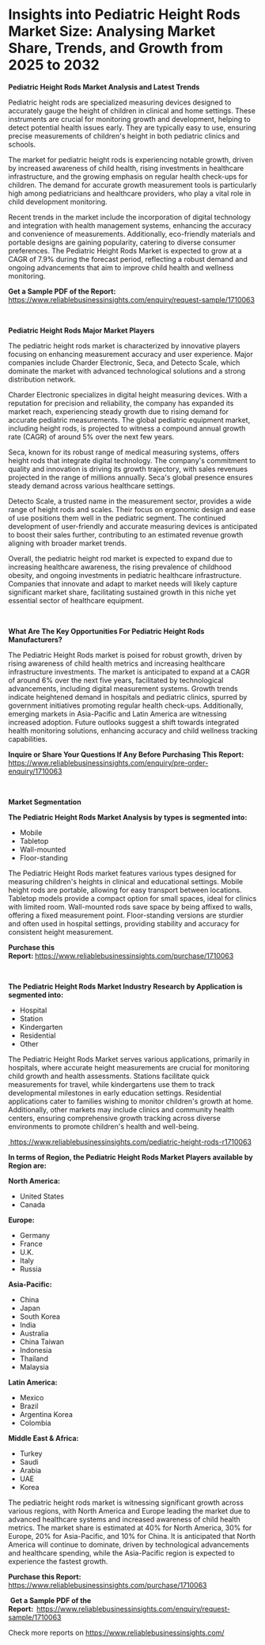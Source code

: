<p><h1>Insights into Pediatric Height Rods Market Size: Analysing Market Share, Trends, and Growth from 2025 to 2032</h1></p><p><strong>Pediatric Height Rods Market Analysis and Latest Trends</strong></p>
<p><p>Pediatric height rods are specialized measuring devices designed to accurately gauge the height of children in clinical and home settings. These instruments are crucial for monitoring growth and development, helping to detect potential health issues early. They are typically easy to use, ensuring precise measurements of children's height in both pediatric clinics and schools.</p><p>The market for pediatric height rods is experiencing notable growth, driven by increased awareness of child health, rising investments in healthcare infrastructure, and the growing emphasis on regular health check-ups for children. The demand for accurate growth measurement tools is particularly high among pediatricians and healthcare providers, who play a vital role in child development monitoring.</p><p>Recent trends in the market include the incorporation of digital technology and integration with health management systems, enhancing the accuracy and convenience of measurements. Additionally, eco-friendly materials and portable designs are gaining popularity, catering to diverse consumer preferences. The Pediatric Height Rods Market is expected to grow at a CAGR of 7.9% during the forecast period, reflecting a robust demand and ongoing advancements that aim to improve child health and wellness monitoring.</p></p>
<p><strong>Get a Sample PDF of the Report:&nbsp;</strong> <a href="https://www.reliablebusinessinsights.com/enquiry/request-sample/1710063?utm_campaign=75&utm_medium=2&utm_source=Github&utm_content=ia&utm_term=10012025&utm_id=pediatric-height-rods">https://www.reliablebusinessinsights.com/enquiry/request-sample/1710063</a></p>
<p>&nbsp;</p>
<p><strong>Pediatric Height Rods Major Market Players</strong></p>
<p><p>The pediatric height rods market is characterized by innovative players focusing on enhancing measurement accuracy and user experience. Major companies include Charder Electronic, Seca, and Detecto Scale, which dominate the market with advanced technological solutions and a strong distribution network.</p><p>Charder Electronic specializes in digital height measuring devices. With a reputation for precision and reliability, the company has expanded its market reach, experiencing steady growth due to rising demand for accurate pediatric measurements. The global pediatric equipment market, including height rods, is projected to witness a compound annual growth rate (CAGR) of around 5% over the next few years.</p><p>Seca, known for its robust range of medical measuring systems, offers height rods that integrate digital technology. The company's commitment to quality and innovation is driving its growth trajectory, with sales revenues projected in the range of millions annually. Seca's global presence ensures steady demand across various healthcare settings.</p><p>Detecto Scale, a trusted name in the measurement sector, provides a wide range of height rods and scales. Their focus on ergonomic design and ease of use positions them well in the pediatric segment. The continued development of user-friendly and accurate measuring devices is anticipated to boost their sales further, contributing to an estimated revenue growth aligning with broader market trends.</p><p>Overall, the pediatric height rod market is expected to expand due to increasing healthcare awareness, the rising prevalence of childhood obesity, and ongoing investments in pediatric healthcare infrastructure. Companies that innovate and adapt to market needs will likely capture significant market share, facilitating sustained growth in this niche yet essential sector of healthcare equipment.</p></p>
<p>&nbsp;</p>
<p><strong>What Are The Key Opportunities For Pediatric Height Rods Manufacturers?</strong></p>
<p><p>The Pediatric Height Rods market is poised for robust growth, driven by rising awareness of child health metrics and increasing healthcare infrastructure investments. The market is anticipated to expand at a CAGR of around 6% over the next five years, facilitated by technological advancements, including digital measurement systems. Growth trends indicate heightened demand in hospitals and pediatric clinics, spurred by government initiatives promoting regular health check-ups. Additionally, emerging markets in Asia-Pacific and Latin America are witnessing increased adoption. Future outlooks suggest a shift towards integrated health monitoring solutions, enhancing accuracy and child wellness tracking capabilities.</p></p>
<p><strong>Inquire or Share Your Questions If Any Before Purchasing This Report:</strong> <a href="https://www.reliablebusinessinsights.com/enquiry/pre-order-enquiry/1710063?utm_campaign=75&utm_medium=2&utm_source=Github&utm_content=ia&utm_term=10012025&utm_id=pediatric-height-rods">https://www.reliablebusinessinsights.com/enquiry/pre-order-enquiry/1710063</a></p>
<p>&nbsp;</p>
<p><strong>Market Segmentation</strong></p>
<p><strong>The Pediatric Height Rods Market Analysis by types is segmented into:</strong></p>
<p><ul><li>Mobile</li><li>Tabletop</li><li>Wall-mounted</li><li>Floor-standing</li></ul></p>
<p><p>The Pediatric Height Rods market features various types designed for measuring children's heights in clinical and educational settings. Mobile height rods are portable, allowing for easy transport between locations. Tabletop models provide a compact option for small spaces, ideal for clinics with limited room. Wall-mounted rods save space by being affixed to walls, offering a fixed measurement point. Floor-standing versions are sturdier and often used in hospital settings, providing stability and accuracy for consistent height measurement.</p></p>
<p><strong>Purchase this Report:&nbsp;</strong><a href="https://www.reliablebusinessinsights.com/purchase/1710063?utm_campaign=75&utm_medium=2&utm_source=Github&utm_content=ia&utm_term=10012025&utm_id=pediatric-height-rods">https://www.reliablebusinessinsights.com/purchase/1710063</a></p>
<p>&nbsp;</p>
<p><strong>The Pediatric Height Rods Market Industry Research by Application is segmented into:</strong></p>
<p><ul><li>Hospital</li><li>Station</li><li>Kindergarten</li><li>Residential</li><li>Other</li></ul></p>
<p><p>The Pediatric Height Rods Market serves various applications, primarily in hospitals, where accurate height measurements are crucial for monitoring child growth and health assessments. Stations facilitate quick measurements for travel, while kindergartens use them to track developmental milestones in early education settings. Residential applications cater to families wishing to monitor children's growth at home. Additionally, other markets may include clinics and community health centers, ensuring comprehensive growth tracking across diverse environments to promote children's health and well-being.</p></p>
<p><a href="https://www.reliablebusinessinsights.com/pediatric-height-rods-r1710063?utm_campaign=75&utm_medium=2&utm_source=Github&utm_content=ia&utm_term=10012025&utm_id=pediatric-height-rods">&nbsp;https://www.reliablebusinessinsights.com/pediatric-height-rods-r1710063</a></p>
<p><strong>In terms of Region, the Pediatric Height Rods Market Players available by Region are:</strong></p>
<p>
    <p> <strong> North America: </strong>
        <ul>
            <li>United States</li>
            <li>Canada</li>
        </ul>
        </p> 
    <p> <strong> Europe: </strong>
        <ul>
            <li>Germany</li>
            <li>France</li>
            <li>U.K.</li>
            <li>Italy</li>
            <li>Russia</li>
        </ul>
        </p> 
    <p> <strong> Asia-Pacific: </strong>
        <ul>
            <li>China</li>
            <li>Japan</li>
            <li>South Korea</li>
            <li>India</li>
            <li>Australia</li>
            <li>China Taiwan</li>
            <li>Indonesia</li>
            <li>Thailand</li>
            <li>Malaysia</li>
        </ul>
        </p> 
    <p> <strong> Latin America: </strong>
        <ul>
            <li>Mexico</li>
            <li>Brazil</li>
            <li>Argentina Korea</li>
            <li>Colombia</li>
        </ul>
        </p> 
    <p> <strong> Middle East & Africa: </strong>
        <ul>
            <li>Turkey</li>
            <li>Saudi</li>
            <li>Arabia</li>
            <li>UAE</li>
            <li>Korea</li>
        </ul>
    </p>
    </p>
<p><p>The pediatric height rods market is witnessing significant growth across various regions, with North America and Europe leading the market due to advanced healthcare systems and increased awareness of child health metrics. The market share is estimated at 40% for North America, 30% for Europe, 20% for Asia-Pacific, and 10% for China. It is anticipated that North America will continue to dominate, driven by technological advancements and healthcare spending, while the Asia-Pacific region is expected to experience the fastest growth.</p></p>
<p><strong>Purchase this Report: </strong><a href="https://www.reliablebusinessinsights.com/purchase/1710063?utm_campaign=75&utm_medium=2&utm_source=Github&utm_content=ia&utm_term=10012025&utm_id=pediatric-height-rods">https://www.reliablebusinessinsights.com/purchase/1710063</a></p>
<p>&nbsp;<strong>Get a Sample PDF of the Report:&nbsp;&nbsp;</strong><a href="https://www.reliablebusinessinsights.com/enquiry/request-sample/1710063?utm_campaign=75&utm_medium=2&utm_source=Github&utm_content=ia&utm_term=10012025&utm_id=pediatric-height-rods">https://www.reliablebusinessinsights.com/enquiry/request-sample/1710063</a></p>
<p><strong></strong></p>
<p>Check more reports on <a href="https://www.reliablebusinessinsights.com/?utm_campaign=75&utm_medium=2&utm_source=Github&utm_content=ia&utm_term=10012025&utm_id=pediatric-height-rods">https://www.reliablebusinessinsights.com/</a></p>